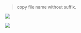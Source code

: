 > copy file name without suffix.


[![](https://img.shields.io/badge/version-v1.0-green)](./File%20Enhancer.alfredworkflow)

![](./screenshot.gif)
